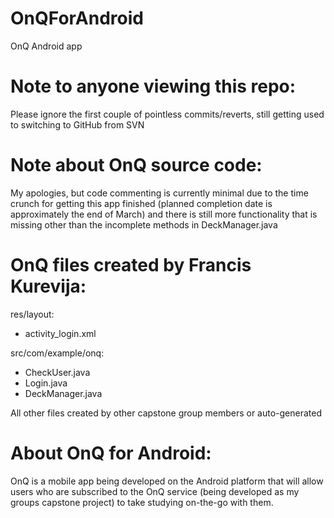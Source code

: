 OnQForAndroid
======================================================================================================================

OnQ Android app

Note to anyone viewing this repo:
======================================================================================================================
Please ignore the first couple of pointless commits/reverts, still getting used to switching to GitHub from SVN

Note about OnQ source code:
======================================================================================================================
My apologies, but code commenting is currently minimal due to the time crunch for getting this app finished (planned
completion date is approximately the end of March) and there is still more functionality that is missing other than
the incomplete methods in DeckManager.java

OnQ files created by Francis Kurevija:
======================================================================================================================
res/layout:
- activity_login.xml

src/com/example/onq:
- CheckUser.java
- Login.java
- DeckManager.java

All other files created by other capstone group members or auto-generated

About OnQ for Android:
======================================================================================================================
OnQ is a mobile app being developed on the Android platform that will allow users who are subscribed to the OnQ
service (being developed as my groups capstone project) to take studying on-the-go with them.
